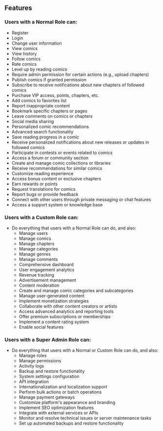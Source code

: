 ## Features

### Users with a Normal Role can:

- Register
- Login
- Change user information
- View comics
- View history
- Follow comics
- Rate comics
- Level up by reading comics
- Require admin permission for certain actions (e.g., upload chapters)
- Publish comics if granted permission
- Subscribe to receive notifications about new chapters of followed comics
- Purchase VIP access, points, chapters, etc.
- Add comics to favorites list
- Report inappropriate content
- Bookmark specific chapters or pages
- Leave comments on comics or chapters
- Social media sharing
- Personalized comic recommendations
- Advanced search functionality
- Save reading progress in a comic
- Receive personalized notifications about new releases or updates in followed comics
- Participate in contests or events related to comics
- Access a forum or community section
- Create and manage comic collections or libraries
- Receive recommendations for similar comics
- Customize reading experience
- Access bonus content or exclusive chapters
- Earn rewards or points
- Request translations for comics
- Report bugs or provide feedback
- Connect with other users through private messaging or chat features
- Access a support system or knowledge base

### Users with a Custom Role can:

- Do everything that users with a Normal Role can do, and also:
  - Manage users
  - Manage comics
  - Manage chapters
  - Manage categories
  - Manage genres
  - Manage comments
  - Comprehensive dashboard
  - User engagement analytics
  - Revenue tracking
  - Advertisement management
  - Content moderation
  - Create and manage comic categories and subcategories
  - Manage user-generated content
  - Implement monetization strategies
  - Collaborate with other content creators or artists
  - Access advanced analytics and reporting tools
  - Offer premium subscriptions or memberships
  - Implement a content rating system
  - Enable social features

### Users with a Super Admin Role can:

- Do everything that users with a Normal or Custom Role can do, and also:
  - Manage roles
  - Manage permissions
  - Activity logs
  - Backup and restore functionality
  - System settings configuration
  - API integration
  - Internationalization and localization support
  - Perform bulk actions or batch operations
  - Manage payment gateways
  - Customize platform's appearance and branding
  - Implement SEO optimization features
  - Integrate with external services or APIs
  - Monitor and resolve technical issues or server maintenance tasks
  - Set up automated backups and restore functionality
